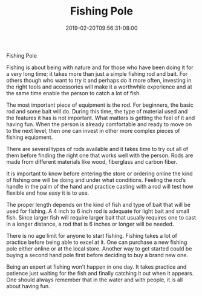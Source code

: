 ﻿---
title: "Fishing Pole"
date: 2019-02-20T09:56:31-08:00
description: "Fishing Tips for Web Success"
featured_image: "/images/Fishing.jpg"
tags: ["Fishing"]
---

Fishing Pole


Fishing is about being with nature and for those who have been doing it for a very long time; it takes more than just a simple fishing rod and bait. For others though who want to try it and perhaps do it more often, investing in the right tools and accessories will make it a worthwhile experience and at the same time enable the person to catch a lot of fish.

The most important piece of equipment is the rod. For beginners, the basic rod and some bait will do. During this time, the type of material used and the features it has is not important. What matters is getting the feel of it and having fun. When the person is already comfortable and ready to move on to the next level, then one can invest in other more complex pieces of fishing equipment.

There are several types of rods available and it takes time to try out all of them before finding the right one that works well with the person. Rods are made from different materials like wood, fiberglass and carbon fiber. 

It is important to know before entering the store or ordering online the kind of fishing one will be doing and under what conditions. Feeling the rod’s handle in the palm of the hand and practice casting with a rod will test how flexible and how easy it is to use.

The proper length depends on the kind of fish and type of bait that will be used for fishing. A 4 inch to 6 inch rod is adequate for light bait and small fish. Since larger fish will require larger bait that usually requires one to cast in a longer distance, a rod that is 6 inches or longer will be needed.   

There is no age limit for anyone to start fishing. Fishing takes a lot of practice before being able to excel at it. One can purchase a new fishing pole either online or at the local store. Another way to get started could be buying a second hand pole first before deciding to buy a brand new one. 

Being an expert at fishing won’t happen in one day. It takes practice and patience just waiting for the fish and finally catching it out when it appears.  One should always remember that in the water and with people, it is all about having fun.

